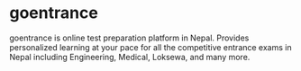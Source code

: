 # goentrance
goentrance is online test preparation platform in Nepal. 
Provides personalized learning at your pace for all the competitive entrance exams in Nepal including Engineering, Medical, Loksewa, and many more.

